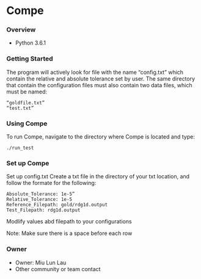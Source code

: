 # Compe #

### Overview ###

* Python 3.6.1 

### Getting Started ###
The program will actively look for file with the name “config.txt” which contain the relative and absolute tolerance set by user.  The same directory that contain the configuration files must also contain two data files, which must be named:

	“goldfile.txt”
	“test.txt”

### Using Compe ###
To run Compe, navigate to the directory where Compe is located and type:

    ./run_test


### Set up Compe ###
Set up config.txt
Create a txt file in the directory of your txt location, and follow the formate for the following:

```
Absolute_Tolerance: 1e-5”
Relative_Tolerance: 1e-5
Reference_Filepath: gold/rdg1d.output
Test_Filepath: rdg1d.output
```

Modlify values abd filepath to your configurations

Note: Make sure there is a space before each row
 
### Owner ###

* Owner: Miu Lun Lau
* Other community or team contact